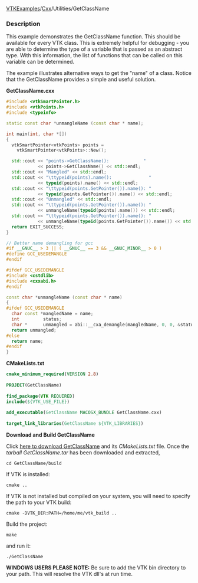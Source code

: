 [VTKExamples](/index/)/[Cxx](/Cxx)/Utilities/GetClassName

### Description
This example demonstrates the GetClassName function. This should be available for every VTK class. This is extremely helpful for debugging - you are able to determine the type of a variable that is passed as an abstract type. With this information, the list of functions that can be called on this variable can be determined.

The example illustrates alternative ways to get the "name" of a class. Notice that the GetClassName provides a simple and useful solution.

**GetClassName.cxx**
```c++
#include <vtkSmartPointer.h>
#include <vtkPoints.h>
#include <typeinfo>

static const char *unmangleName (const char * name);

int main(int, char *[])
{
  vtkSmartPointer<vtkPoints> points = 
    vtkSmartPointer<vtkPoints>::New();

  std::cout << "points->GetClassName():             "
            << points->GetClassName() << std::endl;
  std::cout << "Mangled" << std::endl;
  std::cout << "\ttypeid(points).name():              "
            << typeid(points).name() << std::endl;
  std::cout << "\ttypeid(points.GetPointer()).name(): "
            << typeid(points.GetPointer()).name() << std::endl;
  std::cout << "Unmangled" << std::endl;
  std::cout << "\ttypeid(points.GetPointer()).name(): "
            << unmangleName(typeid(points).name()) << std::endl;
  std::cout << "\ttypeid(points.GetPointer()).name(): "
            << unmangleName(typeid(points.GetPointer()).name()) << std::endl;
  return EXIT_SUCCESS;
}

// Better name demangling for gcc
#if __GNUC__ > 3 || ( __GNUC__ == 3 && __GNUC_MINOR__ > 0 )
#define GCC_USEDEMANGLE
#endif

#ifdef GCC_USEDEMANGLE
#include <cstdlib>
#include <cxxabi.h>
#endif

const char *unmangleName (const char * name)
{
#ifdef GCC_USEDEMANGLE
  char const *mangledName = name;
  int         status;
  char *      unmangled = abi::__cxa_demangle(mangledName, 0, 0, &status);
  return unmangled;
#else
  return name;
#endif
}
```
**CMakeLists.txt**
```cmake
cmake_minimum_required(VERSION 2.8)
 
PROJECT(GetClassName)
 
find_package(VTK REQUIRED)
include(${VTK_USE_FILE})
 
add_executable(GetClassName MACOSX_BUNDLE GetClassName.cxx)
 
target_link_libraries(GetClassName ${VTK_LIBRARIES})
```

**Download and Build GetClassName**

Click [here to download GetClassName](https://github.com/lorensen/VTKWikiExamplesTarballs/raw/master/GetClassName.tar) and its *CMakeLists.txt* file.
Once the *tarball GetClassName.tar* has been downloaded and extracted,
```
cd GetClassName/build 
```
If VTK is installed:
```
cmake ..
```
If VTK is not installed but compiled on your system, you will need to specify the path to your VTK build:
```
cmake -DVTK_DIR:PATH=/home/me/vtk_build ..
```
Build the project:
```
make
```
and run it:
```
./GetClassName
```
**WINDOWS USERS PLEASE NOTE:** Be sure to add the VTK bin directory to your path. This will resolve the VTK dll's at run time.

